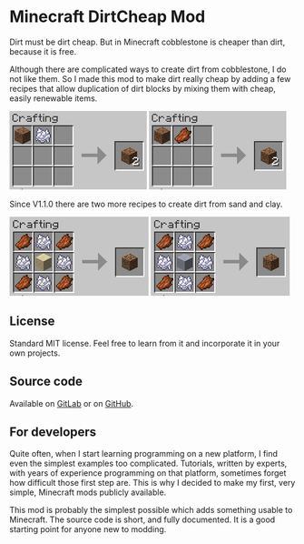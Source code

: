 # Minecraft DirtCheap Mod

Dirt must be dirt cheap. But in Minecraft cobblestone is cheaper than dirt, because it is free.

Although there are complicated ways to create dirt from cobblestone, I do not like them. 
So I made this mod to make dirt really cheap by adding a few recipes that allow duplication
of dirt blocks by mixing them with cheap, easily renewable items. 

![Recipe1](images/recipe1.png) ![Recipe2](images/recipe2.png)

Since V1.1.0 there are two more recipes to create dirt from sand and clay.

![Recipe3](images/recipe3.png) ![Recipe4](images/recipe4.png)


## License

Standard MIT license. Feel free to learn from it and incorporate it in your own projects.


## Source code

Available on [GitLab](https://gitlab.com/pintergabor/dirtcheap.git) or on [GitHub](https://github.com/pinter-gabor-at/dirtcheap.git).


## For developers

Quite often, when I start learning programming on a new platform, I find even the simplest examples too complicated.
Tutorials, written by experts, with years of experience programming on that platform, sometimes forget how difficult those first step are.
This is why I decided to make my first, very simple, Minecraft mods publicly available.

This mod is probably the simplest possible which adds something usable to Minecraft. The source code is short, and fully documented. It is a good starting point for anyone new to modding.  
